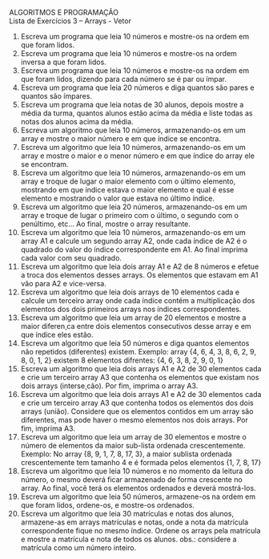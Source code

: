 ALGORITMOS E PROGRAMAÇÃO<br>
Lista de Exercícios 3 – Arrays - Vetor<br>
1. Escreva um programa que leia 10 números e mostre-os na ordem em que foram lidos.<br>
2. Escreva um programa que leia 10 números e mostre-os na ordem inversa a que foram
lidos.<br>
3. Escreva um programa que leia 10 números e mostre-os na ordem em que foram lidos,
dizendo para cada número se é par ou ímpar.
4. Escreva um programa que leia 20 números e diga quantos são pares e quantos são
ímpares.
5. Escreva um programa que leia notas de 30 alunos, depois mostre a média da turma,
quantos alunos estão acima da média e liste todas as notas dos alunos acima da
média.
6. Escreva um algoritmo que leia 10 números, armazenando-os em um array e mostre o
maior número e em que índice se encontra.
7. Escreva um algoritmo que leia 10 números, armazenando-os em um array e mostre o
maior e o menor número e em que índice do array ele se encontram.
8. Escreva um algoritmo que leia 10 números, armazenando-os em um array e troque de
lugar o maior elemento com o último elemento, mostrando em que índice estava o
maior elemento e qual é esse elemento e mostrando o valor que estava no último
índice.
9. Escreva um algoritmo que leia 20 números, armazenando-os em um array e troque de
lugar o primeiro com o último, o segundo com o penúltimo, etc... Ao final, mostre o
array resultante.
10. Escreva um algoritmo que leia 10 números, armazenando-os em um array A1 e calcule
um segundo array A2, onde cada índice de A2 é o quadrado do valor do índice
correspondente em A1. Ao final imprima cada valor com seu quadrado.
11. Escreva um algoritmo que leia dois array A1 e A2 de 8 números e efetue a troca dos
elementos desses arrays. Os elementos que estavam em A1 vão para A2 e vice-versa.
12. Escreva um algoritmo que leia dois arrays de 10 elementos cada e calcule um terceiro
array onde cada índice contém a multiplicação dos elementos dos dois primeiros arrays
nos índices correspondentes.
13. Escreva um algoritmo que leia um array de 20 elementos e mostre a maior diferen¸ca
entre dois elementos consecutivos desse array e em que índice eles estão.
14. Escreva um algoritmo que leia 50 números e diga quantos elementos não repetidos
(diferentes) existem.
Exemplo:
array {4, 6, 4, 3, 8, 6, 2, 9, 8, 0, 1, 2} existem 8 elementos difrentes: {4, 6, 3, 8, 2, 9, 0, 1}
15. Escreva um algoritmo que leia dois arrays A1 e A2 de 30 elementos cada e crie um
terceiro array A3 que contenha os elementos que existam nos dois arrays (interse¸cão).
Por fim, imprima o array A3.
16. Escreva um algoritmo que leia dois arrays A1 e A2 de 30 elementos cada e crie um
terceiro array A3 que contenha todos os elementos dos dois arrays (união). Considere
que os elementos contidos em um array são diferentes, mas pode haver o mesmo
elementos nos dois arrays. Por fim, imprima A3.
17. Escreva um algoritmo que leia um array de 30 elementos e mostre o número de
elementos da maior sub-lista ordenada crescentemente.
Exemplo:
No array {8, 9, 1, 7, 8, 17, 3}, a maior sublista ordenada crescentemente tem tamanho 4 e é
formada pelos elementos {1, 7, 8, 17}
18. Escreva um algoritmo que leia 10 números e no momento da leitura do número, o
mesmo deverá ficar armazenado de forma crescente no array. Ao final, você terá os
elementos ordenados e deverá mostrá-los.
19. Escreva um algoritmo que leia 50 números, armazene-os na ordem em que foram
lidos, ordene-os, e mostre-os ordenados.
20. Escreva um algoritmo que leia 30 matrículas e notas dos alunos, armazene-as em
arrays matrículas e notas, onde a nota da matrícula correspondente fique no mesmo
índice. Ordene os arrays pela matrícula e mostre a matrícula e nota de todos os alunos.
obs.: considere a matrícula como um número inteiro.